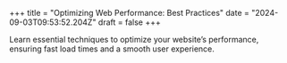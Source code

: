 +++
title = "Optimizing Web Performance: Best Practices"
date = "2024-09-03T09:53:52.204Z"
draft = false
+++

  Learn essential techniques to optimize your website’s performance, ensuring fast load times and a smooth user experience.
        